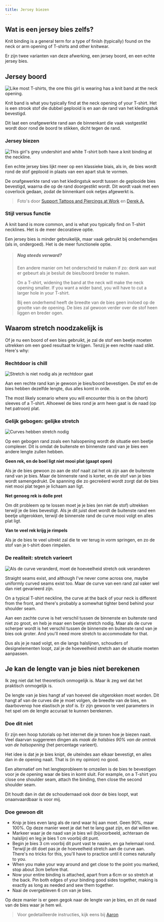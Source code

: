 ```yaml
---
title: Jersey biezen
---
```


## Wat is een jersey bies zelfs?

Knit binding is a general term for a type of finish (typically) found on the neck or arm opening of T-shirts and other knitwear.

Er zijn twee varianten van deze afwerking, een jersey boord, en een echte jersey bies.

## Jersey boord

![Like most T-shirts, the one this girl is wearing has a knit band at the neck opening.](knit_band.jpg)

Knit band is what you typically find at the neck opening of your T-shirt. Het is een strook stof die dubbel geplooid is en aan de rand van het kledingstuk bevestigd.

Dit laat een onafgewerkte rand aan de binnenkant die vaak vastgestikt wordt door rond de boord te stikken, dicht tegen de rand.

### Jersey biezen
![This girl's grey undershirt and white T-shirt both have a knit binding at the neckline.](knit_binding.jpg)

Een echte jersey bies lijkt meer op een klassieke biais, als in, de bies wordt rond de stof geplooid in plaats van een apart stuk te vormen.

De onafgewerkte rand van het kledingstuk wordt tussen de geplooide bies bevestigd, waarna die op de rand doorgestikt wordt. Dit wordt vaak met een coverlock gedaan, zodat de binnenkant ook netjes afgewerkt is.

> Foto's door [Support Tattoos and Piercings at Work](https://www.flickr.com/photos/supporttattoosandpiercingsatwork/21870942614/) en [Derek A.](https://www.flickr.com/photos/sfj/696122404/)

### Stijl versus functie
A knit band is more common, and is what you typically find on T-shirt necklines. Het is de meer decoratieve optie.

Een jersey bies is minder gebruikelijk, maar vaak gebruikt bij onderhemdjes (als in, ondergoed). Het is de meer functionele optie.

> ##### Nog steeds verward?
> 
> Een andere manier om het onderscheid te maken if zo: denk aan wat er gebeurt als je besluit de bies/boord breder te maken.
> 
> On a T-shirt, widening the band at the neck will make the neck opening smaller. If you want a wider band, you will have to cut a larger hole in your T-shirt.
> 
> Bij een onderhemd heeft de breedte van de bies geen invloed op de grootte van de opening. De bies zal gewoon verder over de stof heen liggen en breder ogen.

## Waarom stretch noodzakelijk is

Of je nu een boord of een bies gebruikt, je zal de stof een beetje moeten uitrekken om een goed resultaat te krijgen. Tenzij je een rechte naad stikt. Here's why:

### Rechtdoor is chill

![Stretch is niet nodig als je rechtdoor gaat](knitbinding1.png)

Aan een rechte rand kan je gewoon je bies/boord bevestigen. De stof en de bies hebben dezelfde lengte, dus alles komt in orde.

The most likely scenario where you will encounter this is on the (short) sleeves of a T-shirt. Alhoewel de bies rond je arm heen gaat is de naad (op het patroon) plat.


### Gelijk gebogen: gelijke stretch

![Curves hebben stretch nodig](knitbinding2.png)

Op een gebogen rand zoals een halsopening wordt de situatie een beetje complexer. Dit is omdat de buitenste en binnenste rand van je bies een andere lengte zullen hebben.

**Geen rek, en de boel ligt niet mooi plat (gaapt open)**

Als je de bies gewoon zo aan de stof naait zal het ok zijn aan de buitenste rand van je bies. Maar de binnenste rand is korter, en de stof van je bies wordt samengedrukt. De spanning die zo gecreëerd wordt zorgt dat de bies niet mooi plat tegen je lichaam aan ligt.

**Net genoeg rek is dolle pret**

Om dit probleem op te lossen moet je je bies (en niet de stof) uitrekken terwijl je de bies bevestigt. Als je dit juist doet wordt de buitenste rand een beetje uitgerokken, terwijl de binnenste rand de curve mooi volgt en alles plat ligt.

**Van te veel rek krijg je rimpels**

Als je de bies te veel uitrekt zal die te ver terug in vorm springen, en zo de stof van je t-shirt doen rimpelen.

### De realiteit: stretch varieert

![Als de curve veranderd, moet de hoeveelheid stretch ook veranderen](knitbinding3.png)

Straight seams exist, and although I've never come across one, maybe uniformly curved seams exist too. Maar de curve van een rand zal vaker wel dan niet gevarieerd zijn.

On a typical T-shirt neckline, the curve at the back of your neck is different from the front, and there's probably a somewhat tighter bend behind your shoulder seam.

Aan een zachte curve is het verschil tussen de binnenste en buitenste rand niet zo groot, en heb je maar een beetje stretch nodig. Maar als de curve scherper wordt is het verschil tussen de binnenste en buitenste rand van je bies ook groter. And you'll need more stretch to accommodate for that.

Dus als je je naad volgt, en die langs halslijnen, schouders of designelementen loopt, zal je de hoeveelheid stretch aan de situatie moeten aanpassen.

## Je kan de lengte van je bies niet berekenen
Ik zeg niet dat het theoretisch onmogelijk is. Maar ik zeg wel dat het praktisch onmogelijk is.

De lengte van je bies hangt af van hoeveel die uitgerokken moet worden. Dit hangt af van de curves die je moet volgen, de breedte van de bies, en daarbovenop hoe elastisch je stof is. Er zijn gewoon te veel parameters in het spel om de lengte accuraat te kunnen berekenen.

### Doe dit niet
Er zijn een hoop tutorials op het internet die je tonen hoe je biezen naait. Veel daarvan suggereren dingen als _maak de halsbies 90% van de omtrek van de halsopening_ (het percentage varieert).

Het idee is dat je je bies knipt, de uiteindes aan elkaar bevestigt, en alles dan in de opening naait. That is (in my opinion) no good.

Een alternatief om het lengteprobleem te omzeilen is de bies te bevestigen voor je de opening waar de bies in komt sluit. For example, on a T-shirt you close one shoulder seam, attach the binding, then close the second shoulder seam.

Dit houdt dan in dat de schoudernaad ook door de bies loopt, wat onaanvaardbaar is voor mij.

### Doe gewoon dit

 - Knip je bies even lang als de rand waar hij aan moet. Geen 90%, maar 100%. Op deze manier weet je dat het te lang gaat zijn, en dat willen we.
 - Markeer waar je de naad van je bies wil (bijvoorbeeld, achteraan de halslijn) en leg je bies 1 cm voorbij dit punt.
 - Begin je bies 3 cm voorbij dit punt vast te naaien, en ga helemaal rond. Terwijl je dit doet pas je de hoeveelheid stretch aan de curve aan. There's no tricks for this, you'll have to practice until it comes naturally to you.
 - When you make your way around and get close to the point you marked, stop about 3cm before that.
 - Now your entire binding is attached, apart from a 6cm or so stretch at the back. Pin both edges of your binding good sides together, making is exactly as long as needed and sew them together.
 - Naai de overgebleven 6 cm van je bies.

Op deze manier is er geen gegok naar de lengte van je bies, en zit de naad van de bies waar je hem wil.

> Voor gedetailleerde instructies, kijk eens bij [Aaron](/docs/patterns/aaron/)
